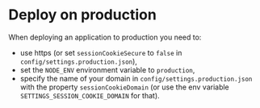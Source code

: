 # Deploy on production

When deploying an application to production you need to:
- use https (or set `sessionCookieSecure` to `false` in `config/settings.production.json`),
- set the `NODE_ENV` environment variable to `production`,
- specify the name of your domain in `config/settings.production.json` with the property `sessionCookieDomain` (or use the env variable `SETTINGS_SESSION_COOKIE_DOMAIN` for that).